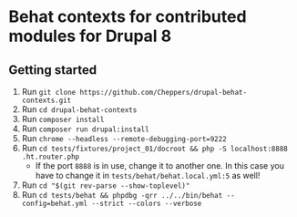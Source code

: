 
# Behat contexts for contributed modules for Drupal 8


## Getting started

1. Run `git clone https://github.com/Cheppers/drupal-behat-contexts.git`
2. Run `cd drupal-behat-contexts`
3. Run `composer install`
4. Run `composer run drupal:install`
5. Run `chrome --headless --remote-debugging-port=9222`
6. Run `cd tests/fixtures/project_01/docroot && php -S localhost:8888 .ht.router.php`
   * If the port `8888` is in use, change it to another one. In this case you have to change it in `tests/behat/behat.local.yml:5` as well!
7. Run `cd "$(git rev-parse --show-toplevel)"`
8. Run `cd tests/behat && phpdbg -qrr ../../bin/behat --config=behat.yml --strict --colors --verbose`
